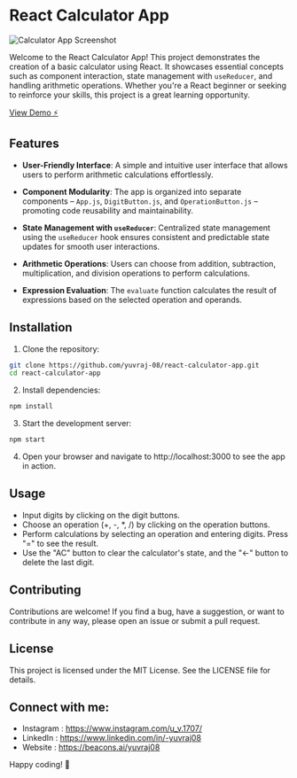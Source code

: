 # React Calculator App

![Calculator App Screenshot](https://i.ibb.co/V2tm1ts/Calculator-UI.png)

Welcome to the React Calculator App! This project demonstrates the creation of a basic calculator using React. It showcases essential concepts such as component interaction, state management with `useReducer`, and handling arithmetic operations. Whether you're a React beginner or seeking to reinforce your skills, this project is a great learning opportunity.

[View Demo ⚡️](https://stackblitz-starters-ac81vn.stackblitz.io)

## Features

- **User-Friendly Interface**: A simple and intuitive user interface that allows users to perform arithmetic calculations effortlessly.

- **Component Modularity**: The app is organized into separate components – `App.js`, `DigitButton.js`, and `OperationButton.js` – promoting code reusability and maintainability.

- **State Management with `useReducer`**: Centralized state management using the `useReducer` hook ensures consistent and predictable state updates for smooth user interactions.

- **Arithmetic Operations**: Users can choose from addition, subtraction, multiplication, and division operations to perform calculations.

- **Expression Evaluation**: The `evaluate` function calculates the result of expressions based on the selected operation and operands.

## Installation

1. Clone the repository:

```sh
git clone https://github.com/yuvraj-08/react-calculator-app.git
cd react-calculator-app
```
2. Install dependencies:
```sh
npm install
```
3. Start the development server:
```sh
npm start
```

4. Open your browser and navigate to http://localhost:3000 to see the app in action.

## Usage
- Input digits by clicking on the digit buttons.
- Choose an operation (+, -, *, /) by clicking on the operation buttons.
- Perform calculations by selecting an operation and entering digits. Press "=" to see the result.
- Use the "AC" button to clear the calculator's state, and the "←" button to delete the last digit.

## Contributing
Contributions are welcome! If you find a bug, have a suggestion, or want to contribute in any way, please open an issue or submit a pull request.

## License
This project is licensed under the MIT License. See the LICENSE file for details.

## Connect with me:

- Instagram : https://www.instagram.com/u_v.1707/
- LinkedIn : https://www.linkedin.com/in/-yuvraj08
- Website : https://beacons.ai/yuvraj08

Happy coding! 🚀

